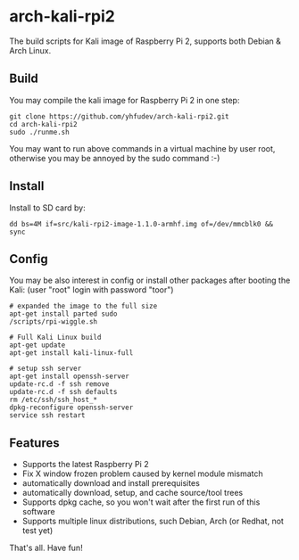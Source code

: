 arch-kali-rpi2
==============

The build scripts for Kali image of Raspberry Pi 2,
supports both Debian & Arch Linux.


Build
-----

You may compile the kali image for Raspberry Pi 2 in one step:

    git clone https://github.com/yhfudev/arch-kali-rpi2.git
    cd arch-kali-rpi2
    sudo ./runme.sh

You may want to run above commands in a virtual machine by user root,
otherwise you may be annoyed by the sudo command :-)

Install
-------
Install to SD card by:

    dd bs=4M if=src/kali-rpi2-image-1.1.0-armhf.img of=/dev/mmcblk0 && sync


Config
------
You may be also interest in config or install other packages after booting the Kali:
(user "root" login with password "toor")

    # expanded the image to the full size
    apt-get install parted sudo
    /scripts/rpi-wiggle.sh
    
    # Full Kali Linux build
    apt-get update
    apt-get install kali-linux-full
    
    # setup ssh server
    apt-get install openssh-server
    update-rc.d -f ssh remove
    update-rc.d -f ssh defaults
    rm /etc/ssh/ssh_host_*
    dpkg-reconfigure openssh-server
    service ssh restart

Features
--------

* Supports the latest Raspberry Pi 2
* Fix X window frozen problem caused by kernel module mismatch
* automatically download and install prerequisites
* automatically download, setup, and cache source/tool trees
* Supports dpkg cache, so you won't wait after the first run of this software
* Supports multiple linux distributions, such Debian, Arch (or Redhat, not test yet)

That's all. Have fun!
